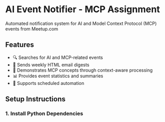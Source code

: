 # AI Event Notifier - MCP Assignment

Automated notification system for AI and Model Context Protocol (MCP) events from Meetup.com

## Features

- 🔍 Searches for AI and MCP-related events
- 📧 Sends weekly HTML email digests
- 🎯 Demonstrates MCP concepts through context-aware processing
- 📊 Provides event statistics and summaries
- 🔄 Supports scheduled automation

## Setup Instructions

### 1. Install Python Dependencies
